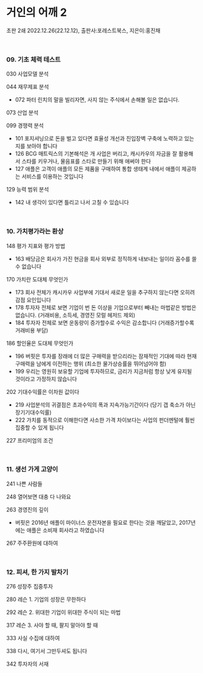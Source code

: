 # 거인의 어깨 2

초판 2쇄 2022.12.26(22.12.12), 출판사:포레스트북스, 지은이:홍진채

<br>

### **09. 기초 체력 테스트**

030 사업모델 분석

044 재무제표 분석
 - 072 파터 린치의 말을 빌리자면, 사지 않는 주식에서 손해볼 일은 없습니다.

073 산업 분석

099 경쟁력 분석
 - 101 포지셔닝으로 돈을 벌고 있다면 효율성 개선과 진입장벽 구축에 노력하고 있는지를 보아야 합니다
 - 126 BCG 매트릭스의 기본해석은 개 사업은 버리고, 캐시카우의 자금을 잘 활용해서 스타를 키우거나, 물음표를 스타로 만들기 위해 애써야 한다
 - 127 애플은 고객이 애플의 모든 제품을 구매하여 통합 생태계 내에서 애플이 제공하는 서비스를 이용하는 것입니다

129 능력 범위 분석
 - 142 내 생각이 있다면 틀리고 나서 고칠 수 있습니다

<br>


### **10. 가치평가라는 환상**

148 평가 지표와 평가 방법
 - 163 배당금은 회사가 가진 현금을 회사 외부로 정직하게 내보내는 일이라 꼼수를 쓸 수 없습니다

170 가치란 도대체 무엇인가
 - 173 회사 전체가 캐시카우 사업부에 기대서 새로운 일을 추구하지 않는다면 오히려 감점 요인입니다
 - 178 투자자 전체로 보면 기업이 번 돈 이상을 기업으로부터 빼내는 마법같은 방법은 없습니다. (거래비용, 소득세, 경영진 모럴 헤저드 제외)
 - 184 투자자 전체로 보면 운동량이 증가할수로 수익은 감소합니다 (거래증가할수록 거래비용 부담)

186 할인율은 도대체 무엇인가
 - 196 버핏은 투자를 장래에 더 많은 구매력을 받으리라는 잠재적인 기대에 따라 현재 구매력을 남에게 이전하는 행위 (최소한 물가상승률을 뛰어넘어야 함)
 - 199 우리는 영원히 보유할 기업에 투자하므로, 금리가 지금처럼 항상 낮게 유지될 것이라고 가정하지 않습니다

202 기대수익률은 이차원 값이다
 - 219 사업분석의 귀결점은 초과수익의 폭과 지속가능기간이다 (당기 갭 축소가 아닌 장기기대수익률)
 - 222 가치를 동적으로 이해한다면 사소한 가격 차이보다는 사업의 펀더멘털에 훨씬 집중할 수 있게 됩니다

227 프리미엄의 조건

<br>


### **11. 생선 가게 고양이**

241 나쁜 사람들

248 열어보면 대충 다 나와요

263 경영진의 깊이
 - 버핏은 2016년 애플이 마이너스 운전자본을 필요로 한다는 것을 깨달았고, 2017년에는 애플은 소비재 회사라고 하였습니다
 
267 주주환원에 대하여

<br>


### **12. 피셔, 한 가지 발차기**

276 성장주 집중투자

280 레슨 1. 기업의 성장은 무한하다

292 레슨 2. 위대한 기업이 위대한 주식이 되는 마법

317 레슨 3. 사야 할 때, 팔지 말아야 할 때

333 사실 수집에 대하여

338 다시, 여기서 그만두셔도 됩니다

342 투자자의 서재

